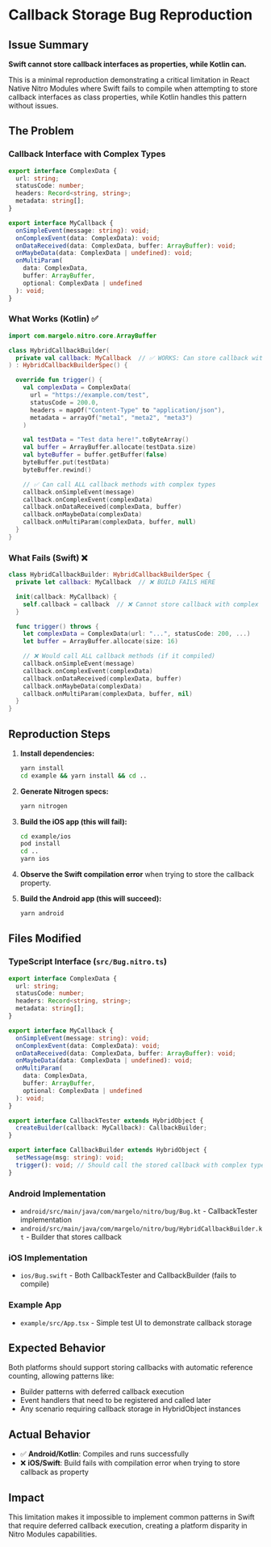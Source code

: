 # Callback Storage Bug Reproduction

## Issue Summary

**Swift cannot store callback interfaces as properties, while Kotlin can.**

This is a minimal reproduction demonstrating a critical limitation in React Native Nitro Modules where Swift fails to compile when attempting to store callback interfaces as class properties, while Kotlin handles this pattern without issues.

## The Problem

### Callback Interface with Complex Types

```typescript
export interface ComplexData {
  url: string;
  statusCode: number;
  headers: Record<string, string>;
  metadata: string[];
}

export interface MyCallback {
  onSimpleEvent(message: string): void;
  onComplexEvent(data: ComplexData): void;
  onDataReceived(data: ComplexData, buffer: ArrayBuffer): void;
  onMaybeData(data: ComplexData | undefined): void;
  onMultiParam(
    data: ComplexData,
    buffer: ArrayBuffer,
    optional: ComplexData | undefined
  ): void;
}
```

### What Works (Kotlin) ✅

```kotlin
import com.margelo.nitro.core.ArrayBuffer

class HybridCallbackBuilder(
  private val callback: MyCallback  // ✅ WORKS: Can store callback with complex types
) : HybridCallbackBuilderSpec() {

  override fun trigger() {
    val complexData = ComplexData(
      url = "https://example.com/test",
      statusCode = 200.0,
      headers = mapOf("Content-Type" to "application/json"),
      metadata = arrayOf("meta1", "meta2", "meta3")
    )

    val testData = "Test data here!".toByteArray()
    val buffer = ArrayBuffer.allocate(testData.size)
    val byteBuffer = buffer.getBuffer(false)
    byteBuffer.put(testData)
    byteBuffer.rewind()

    // ✅ Can call ALL callback methods with complex types
    callback.onSimpleEvent(message)
    callback.onComplexEvent(complexData)
    callback.onDataReceived(complexData, buffer)
    callback.onMaybeData(complexData)
    callback.onMultiParam(complexData, buffer, null)
  }
}
```

### What Fails (Swift) ❌

```swift
class HybridCallbackBuilder: HybridCallbackBuilderSpec {
  private let callback: MyCallback  // ❌ BUILD FAILS HERE

  init(callback: MyCallback) {
    self.callback = callback  // ❌ Cannot store callback with complex types
  }

  func trigger() throws {
    let complexData = ComplexData(url: "...", statusCode: 200, ...)
    let buffer = ArrayBuffer.allocate(size: 16)

    // ❌ Would call ALL callback methods (if it compiled)
    callback.onSimpleEvent(message)
    callback.onComplexEvent(complexData)
    callback.onDataReceived(complexData, buffer)
    callback.onMaybeData(complexData)
    callback.onMultiParam(complexData, buffer, nil)
  }
}
```

## Reproduction Steps

1. **Install dependencies:**

   ```bash
   yarn install
   cd example && yarn install && cd ..
   ```

2. **Generate Nitrogen specs:**

   ```bash
   yarn nitrogen
   ```

3. **Build the iOS app (this will fail):**

   ```bash
   cd example/ios
   pod install
   cd ..
   yarn ios
   ```

4. **Observe the Swift compilation error** when trying to store the callback property.

5. **Build the Android app (this will succeed):**
   ```bash
   yarn android
   ```

## Files Modified

### TypeScript Interface (`src/Bug.nitro.ts`)

```typescript
export interface ComplexData {
  url: string;
  statusCode: number;
  headers: Record<string, string>;
  metadata: string[];
}

export interface MyCallback {
  onSimpleEvent(message: string): void;
  onComplexEvent(data: ComplexData): void;
  onDataReceived(data: ComplexData, buffer: ArrayBuffer): void;
  onMaybeData(data: ComplexData | undefined): void;
  onMultiParam(
    data: ComplexData,
    buffer: ArrayBuffer,
    optional: ComplexData | undefined
  ): void;
}

export interface CallbackTester extends HybridObject {
  createBuilder(callback: MyCallback): CallbackBuilder;
}

export interface CallbackBuilder extends HybridObject {
  setMessage(msg: string): void;
  trigger(): void; // Should call the stored callback with complex types
}
```

### Android Implementation

- `android/src/main/java/com/margelo/nitro/bug/Bug.kt` - CallbackTester implementation
- `android/src/main/java/com/margelo/nitro/bug/HybridCallbackBuilder.kt` - Builder that stores callback

### iOS Implementation

- `ios/Bug.swift` - Both CallbackTester and CallbackBuilder (fails to compile)

### Example App

- `example/src/App.tsx` - Simple test UI to demonstrate callback storage

## Expected Behavior

Both platforms should support storing callbacks with automatic reference counting, allowing patterns like:

- Builder patterns with deferred callback execution
- Event handlers that need to be registered and called later
- Any scenario requiring callback storage in HybridObject instances

## Actual Behavior

- ✅ **Android/Kotlin**: Compiles and runs successfully
- ❌ **iOS/Swift**: Build fails with compilation error when trying to store callback as property

## Impact

This limitation makes it impossible to implement common patterns in Swift that require deferred callback execution, creating a platform disparity in Nitro Modules capabilities.
